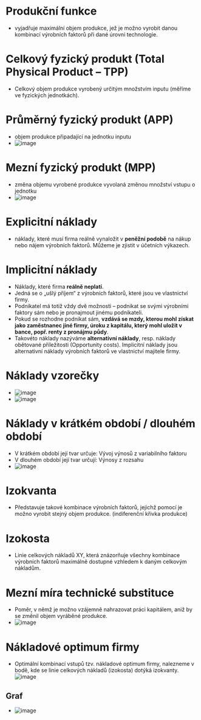 # Produkční funkce
* vyjadřuje maximální objem produkce, jež je možno vyrobit danou kombinací výrobních faktorů při dané úrovni technologie.
# Celkový fyzický produkt (Total Physical Product – TPP) 
* Celkový objem produkce vyrobený určitým množstvím inputu (měříme ve fyzických jednotkách).
# Průměrný fyzický produkt (APP)
* objem produkce připadající na jednotku inputu
* ![image](https://user-images.githubusercontent.com/56109982/144706264-503f2c3e-be80-4d2c-9e45-2a14e0393c31.png)
# Mezní fyzický produkt (MPP)
* změna objemu vyrobené produkce vyvolaná změnou množství vstupu o jednotku
* ![image](https://user-images.githubusercontent.com/56109982/144706276-689889dd-5f28-4088-bc47-00b2747c60f9.png)
# Explicitní náklady 
* náklady, které musí firma reálně vynaložit v **peněžní podobě** na nákup nebo nájem výrobních faktorů. Můžeme je zjistit v účetních výkazech.
# Implicitní náklady 
* Náklady, které firma **reálně neplatí**. 
* Jedná se o „ušlý příjem“ z výrobních faktorů, které jsou ve vlastnictví firmy.
* Podnikatel má totiž vždy dvě možnosti – podnikat se svými výrobními faktory sám nebo je pronajmout jinému podnikateli. 
* Pokud se rozhodne podnikat sám, **vzdává se mzdy, kterou mohl získat jako zaměstnanec jiné firmy, úroku z kapitálu, který mohl uložit v  bance, popř. renty z pronájmu půdy**.
* Takovéto náklady nazýváme **alternativní náklady**, resp. náklady obětované příležitosti (Opportunity costs). Implicitní náklady jsou alternativní náklady výrobních faktorů ve vlastnictví majitele firmy.
# Náklady vzorečky
* ![image](https://user-images.githubusercontent.com/56109982/144706399-6fc2614b-56ac-4626-b93f-2c7ed1b34020.png)
* ![image](https://user-images.githubusercontent.com/56109982/144706407-ffea825b-b22f-4040-bbd4-f8ef09a5e986.png)
# Náklady v krátkém období / dlouhém období
* V krátkém období její tvar určuje: Vývoj výnosů z variabilního faktoru
* V dlouhém období její tvar určují: Výnosy z rozsahu
* ![image](https://user-images.githubusercontent.com/56109982/144706495-019134f1-6703-49dc-af40-91c7b2048381.png)

# Izokvanta 
* Představuje takové kombinace výrobních faktorů, jejichž pomocí je možno vyrobit stejný objem produkce. (indiferenční křivka produkce)
# Izokosta
* Linie celkových nákladů XY, která znázorňuje všechny kombinace výrobních faktorů maximálně dostupné vzhledem k daným celkovým nákladům.

# Mezní míra technické substituce
* Poměr, v němž je možno vzájemně nahrazovat práci kapitálem, aniž by se změnil objem vyráběné produkce. 
* ![image](https://user-images.githubusercontent.com/56109982/144706563-24b78051-7110-4a7a-af97-965545e90686.png)

# Nákladové optimum firmy
* Optimální kombinací vstupů tzv. nákladové optimum firmy, nalezneme v bodě, kde se linie celkových nákladů (izokosta) dotýká izokvanty.
![image](https://user-images.githubusercontent.com/56109982/144706598-958cacd0-80fa-4055-a916-4199d6b12af6.png)
## Graf
* ![image](https://user-images.githubusercontent.com/56109982/144706605-e2c969e1-2eb1-42f3-ae8d-45919eccf4a4.png)




